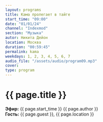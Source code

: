 ```yaml
---
layout: programs
title: Кама пролегает в тайге
start_time: "09:00"
date: "01/01/24"
channel: "Indexmod"
section: "Музыка"
autor: Никита Дейон
location: Москва
duration: "00:59:45"
permalink: kama
weekdays: 1, 2, 3, 4, 5, 6, 7
audio_file: "/assets/audio/program09.mp3"
cover:
type: program
---
```



# {{ page.title }}

**Эфир:** {{ page.start_time }} {{ page.author }}  
**Гость:** {{ page.guest }}, {{ page.location }}

<p><audio id="audio-player">
  <source src="{{ page.audio_file }}" type="audio/mpeg">
  Ваш браузер не поддерживает воспроизведение аудио.
</audio></p>
